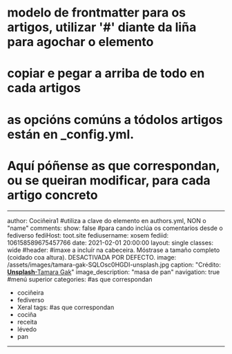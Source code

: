 # modelo de frontmatter para os artigos, utilizar '#' diante da liña para agochar o elemento
# copiar e pegar a arriba de todo en cada artigos
# as opcións comúns a tódolos artigos están en _config.yml. 
# Aquí póñense as que correspondan, ou se queiran modificar, para cada artigo concreto
---
author: Cociñeira1 #utiliza a clave do elemento en authors.yml, NON o "name"
comments: 
  show: false #para cando inclúa os comentarios desde o fediverso
  fediHost: toot.site
  fediusername: xosem
  fediid: 106158589675457766
date: 2021-02-01 20:00:00
layout: single
classes: wide
#header: #imaxe a incluír na cabeceira. Móstrase a tamaño completo (coidado coa altura). DESACTIVADA POR DEFECTO.
  image: /assets/images/tamara-gak-SQLOsc0HGDI-unsplash.jpg
  caption: "Crédito: [**Unsplash**-Tamara Gak](https://unsplash.com/photos/SQLOsc0HGDI)"
  image_description: "masa de pan"
navigation: true #menú superior
categories: #as que correspondan
- cociñeira
- fediverso
- Xeral
tags: #as que correspondan
- cociña
- receita
- lévedo
- pan
---

